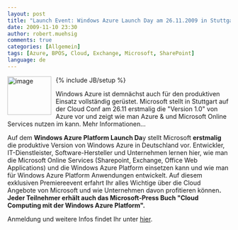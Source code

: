 ```yaml
---
layout: post
title: "Launch Event: Windows Azure Launch Day am 26.11.2009 in Stuttgart auf der Cloud Conf"
date: 2009-11-10 23:30
author: robert.muehsig
comments: true
categories: [Allgemein]
tags: [Azure, BPOS, Cloud, Exchange, Microsoft, SharePoint]
language: de
---
```

{% include JB/setup %}
<a href="{{BASE_PATH}}/assets/wp-images-de/image871.png"><img style="border-right: 0px; border-top: 0px; margin: 0px 10px 0px 0px; border-left: 0px; border-bottom: 0px" height="87" alt="image" src="{{BASE_PATH}}/assets/wp-images-de/image_thumb56.png" width="99" align="left" border="0"></a> <p>Windows Azure ist demnächst auch für den produktiven Einsatz vollständig gerüstet. Microsoft stellt in Stuttgart auf der Cloud Conf am 26.11 erstmalig die "Version 1.0" von Azure vor und zeigt wie man Azure &amp; und Microsoft Online Services nutzen im kann. Mehr Informationen... </p><p>Auf dem <b>Windows Azure Platform Launch Da</b>y stellt Microsoft <b>erstmalig</b> die produktive Version von Windows Azure in Deutschland vor. Entwickler, IT-Dienstleister, Software-Hersteller und Unternehmen lernen hier, wie man die Microsoft Online Services (Sharepoint, Exchange, Office Web Applications) und die Windows Azure Platform einsetzen kann und wie man für Windows Azure Platform Anwendungen entwickelt. Auf diesem exklusiven Premiereevent erfahrt Ihr alles Wichtige über die Cloud Angebote von Microsoft und wie Unternehmen davon profitieren können<b>.<i> </i>Jeder Teilnehmer erhält auch das Microsoft-Press Buch "Cloud Computing mit der Windows Azure Platform".</b> <p>Anmeldung und weitere Infos findet Ihr unter <a href="http://go.microsoft.com/?linkid=9695892">hier</a>.&nbsp; 
